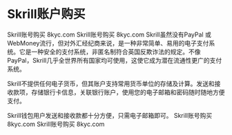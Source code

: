 # Skrill账户购买
Skrill账号购买 8kyc.com
Skrill账号购买 8kyc.com
Skrill虽然没有PayPal 或 WebMoney流行，但对外汇经纪商来说，是一种非常简单、易用的电子支付系统。它是一种安全的支付系统，非匿名制符合英国反欺诈法的规定。不像PayPal，Skrill几乎全世界所有国家均可使用，这使它成为潜在流通性更广的支付系统。

Skrill不提供任何电子货币，但其账户支持常用货币单位的存储及计算。发送和接收款项，存储银行卡信息，关联银行账户，使用您的电子邮箱和密码随时随地方便支付。

Skrill钱包用户发送和接收款都十分方便，只需电子邮箱即可。
Skrill账号购买 8kyc.com
Skrill账号购买 8kyc.com
